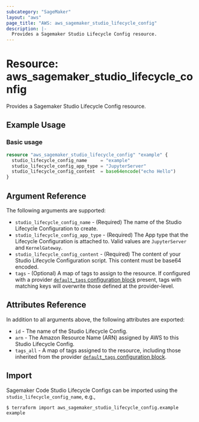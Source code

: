 ```yaml
---
subcategory: "SageMaker"
layout: "aws"
page_title: "AWS: aws_sagemaker_studio_lifecycle_config"
description: |-
  Provides a Sagemaker Studio Lifecycle Config resource.
---
```


# Resource: aws_sagemaker_studio_lifecycle_config

Provides a Sagemaker Studio Lifecycle Config resource.

## Example Usage

### Basic usage

```terraform
resource "aws_sagemaker_studio_lifecycle_config" "example" {
  studio_lifecycle_config_name     = "example"
  studio_lifecycle_config_app_type = "JupyterServer"
  studio_lifecycle_config_content  = base64encode("echo Hello")
}
```

## Argument Reference

The following arguments are supported:

* `studio_lifecycle_config_name` - (Required) The name of the Studio Lifecycle Configuration to create.
* `studio_lifecycle_config_app_type` - (Required) The App type that the Lifecycle Configuration is attached to. Valid values are `JupyterServer` and `KernelGateway`.
* `studio_lifecycle_config_content` - (Required) The content of your Studio Lifecycle Configuration script. This content must be base64 encoded.
* `tags` - (Optional) A map of tags to assign to the resource. If configured with a provider [`default_tags` configuration block](/docs/providers/aws/index.html#default_tags-configuration-block) present, tags with matching keys will overwrite those defined at the provider-level.

## Attributes Reference

In addition to all arguments above, the following attributes are exported:

* `id` - The name of the Studio Lifecycle Config.
* `arn` - The Amazon Resource Name (ARN) assigned by AWS to this Studio Lifecycle Config.
* `tags_all` - A map of tags assigned to the resource, including those inherited from the provider [`default_tags` configuration block](/docs/providers/aws/index.html#default_tags-configuration-block).

## Import

Sagemaker Code Studio Lifecycle Configs can be imported using the `studio_lifecycle_config_name`, e.g.,

```
$ terraform import aws_sagemaker_studio_lifecycle_config.example example
```
